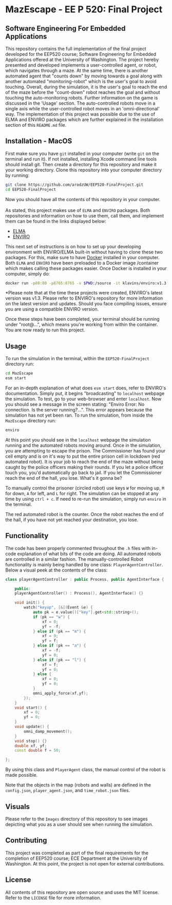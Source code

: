 MazEscape - EE P 520: Final Project
===

Software Engineering For Embedded Applications
---

This repository contains the full implementation of the final project developed for the EEP520 course; Software Engineering for Embedded Applications offered at the University of Washington. The project hereby presented and developed implements a user-controlled agent, or robot, which navigates through a maze. At the same time, there is another automated agent that "counts down" by moving towards a goal along with another automated "monitoring-robot" which is the user's goal to avoid touching. Overall, during the simulation, it is the user's goal to reach the end of the maze before the "count-down" robot reaches the goal and without touching the auto-monitoring robots. Further information on the game is discussed in the 'Usage' section. The auto-controlled robots move in a single axis while the user-controlled robot moves in an 'omni-directional' way. The implementation of this project was possible due to the use of ELMA and ENVIRO packages which are further explained in the installation section of this `README.md` file. 

Installation - MacOS
---

First make sure you have `git` installed in your computer (write `git` on the terminal and run it). If not installed, installing Xcode command line tools should install git. Then create a directory for this repository and make it your working directory. Clone this repository into your computer directory by running:
```bash
git clone https://github.com/arodzUW/EEP520-FinalProject.git
cd EEP520-FinalProject
```
Now you should have all the contents of this repository in your computer. <br />
<br />
As stated, this project makes use of `ELMA` and `ENVIRO` packages. Both repositories and information on how to use them, call them, and implement them can be found in the links displayed below: <br />

- [ELMA](https://github.com/klavinslab/elma)<br />
- [ENVIRO](https://github.com/klavinslab/enviro) <br />

This next set of instructions is on how to set up your developing environment with ENVIRO/ELMA built-in without having to clone these two packages. For this, make sure to have [Docker](https://www.docker.com) installed in your computer. Both `ELMA` and `ENVIRO` have been preloaded to a Docker image /container which makes calling these packages easier. Once Docker is installed in your computer, simply do: <br />
```bash
docker run -p80:80 -p8765:8765 -v $PWD:/source -it klavins/enviro:v1.3 bash
```
*Please note that at the time these projects were created, ENVIRO's latest version was v1.3. Please refer to ENVIRO's repository for more information on the latest version and updates. Should you face compiling issues, ensure you are using a compatible ENVIRO version. <br />

Once these steps have been completed, your terminal should be running under "root@...", which means you're working from within the container. You are now ready to run this project.

Usage
---

To run the simulation in the terminal, within the `EEP520-FinalProject` directory run: <br />
```bash
cd MazEscape
esm start
```
For an in-depth explanation of what does `esm start` does, refer to ENVIRO's documentation. Simply put, it begins "broadcasting" to `localhost` webpage the simulation. To test, go to your web-browser and enter `localhost`. Now you should see a message in the screen stating: "Enviro Error: No connection. Is the server running?...". This error appears because the simulation has not yet been ran. To run the simulation, from inside the `MazEscape` directory run: <br />
```bash
enviro
```
At this point you should see in the `localhost` webpage the simulation running and the automated robots moving around. Once in the simulation, you are attempting to escape the prison. The Commissioner has found your cell empty and is on it's way to put the entire prison cell in lockdown (red automated robot). It is your job to reach the end of the maze without being caught by the police officers making their rounds. If you let a police officer touch you, you'd automatically go back to jail. If you let the Commissioner reach the end of the hall, you lose. What's it gonna be?

To manually control the prisoner (circled robot) use keys `W` for moving up, `M` for down, `A` for left, and `L` for right. The simulation can be stopped at any time by using `ctrl + c`. If need to re-run the simulation, simply run `enviro` in the terminal. 

The red automated robot is the counter. Once the robot reaches the end of the hall, if you have not yet reached your destination, you lose. 

Functionality
---

The code has been properly commented throughout the `.h` files with in-code explanation of what bits of the code are doing. All automated robots are controlled in a similar fashion. The manually-controlled Robot functionality is mainly being handled by one class: `PlayerAgentController`.  Below a visual peek at the contents of the class: <br /> 

```c++
class playerAgentController : public Process, public AgentInterface {

    public:
    playerAgentController() : Process(), AgentInterface() {}

    void init() {
        watch("keyup", [&](Event &e) {
            auto pk = e.value()["key"].get<std::string>();
            if (pk == "w") {
                xf = 0;
                yf = -f;
            } else if (pk == "m") {
                xf = 0;
                yf = f;
            } else if (pk == "a") {
                xf = -f;
                yf = 0;
            } else if (pk == "l") {
                xf = f;
                yf = 0;
            } else {
                xf = 0;
                yf = 0;
            }
            omni_apply_force(xf,yf);
        });
    }
    void start() {
        xf = 0;
        yf = 0;
    }
    void update() {
        omni_damp_movement();
    }
    void stop() {}
    double xf, yf;
    const double f = 50;

};
```
By using this class and `PlayerAgent` class, the manual control of the robot is made possible. <br />

Note that the objects in the map (robots and walls) are defined in the `config.json`, `player_agent.json`, and `time_robot.json` files.

Visuals
---

Please refer to the `Images` directory of this repository to see images depicting what you as a user should see when running the simulation.

Contributing
---

This project was completed as part of the final requirements for the completion of EEP520 course; ECE Department at the University of Washington. At this point, the project is not open for external contributions.

License
---

All contents of this repository are open source and uses the MIT license. Refer to the `LICENSE` file for more information.
